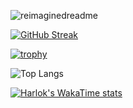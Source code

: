 <p><img src="https://myreadme.vercel.app/api/embed/ZainnQureshii?panels=userstatistics,toprepositories,toplanguages,commitgraph" alt="reimaginedreadme" /></p>



[![GitHub Streak](https://github-readme-streak-stats.herokuapp.com?user=ZainnQureshii&theme=dark&card_width=1000)](https://git.io/streak-stats)

<p></p>

[![trophy](https://github-profile-trophy.vercel.app/?username=ZainnQureshii)](https://github.com/ryo-ma/github-profile-trophy)

<p></p>
<!-- [![Top Langs](https://github-readme-stats.vercel.app/api/top-langs/?username=ZainnQureshii)](https://github.com/ZainnQureshii/github-readme-stats)  -->

![Top Langs](https://github-readme-stats.vercel.app/api/top-langs?username=ZainnQureshii&show_icons=true&locale=en&layout=compact)

<p></p>

[![Harlok's WakaTime stats](https://github-readme-stats.vercel.app/api/wakatime?username=ffflabs)](https://github.com/anuraghazra/github-readme-stats)

<!--
### Hi there 👋
**ZainnQureshii/ZainnQureshii** is a ✨ _special_ ✨ repository because its `README.md` (this file) appears on your GitHub profile.

Here are some ideas to get you started:

- 🔭 I’m currently working on ...
- 🌱 I’m currently learning ...
- 👯 I’m looking to collaborate on ...
- 🤔 I’m looking for help with ...
- 💬 Ask me about ...
- 📫 How to reach me: ...
- 😄 Pronouns: ...
- ⚡ Fun fact: ...
-->
